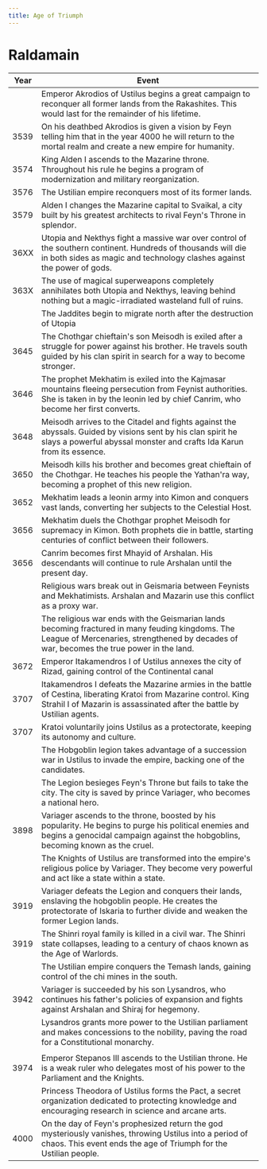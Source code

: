```yaml
---
title: Age of Triumph
---
```


# Raldamain

| Year | Event                                                        |
| ---- | ------------------------------------------------------------ |
|      | Emperor Akrodios of Ustilus begins a great campaign to reconquer all former lands from the Rakashites. This would last for the remainder of his lifetime. |
| 3539 | On his deathbed Akrodios is given a vision by Feyn telling him that in the year 4000 he will return to the mortal realm and create a new empire for humanity. |
| 3574 | King Alden I ascends to the Mazarine throne. Throughout his rule he begins a program of modernization and military reorganization. |
| 3576 | The Ustilian empire reconquers most of its former lands.     |
| 3579 | Alden I changes the Mazarine capital to Svaikal, a city built by his greatest architects to rival Feyn's Throne in splendor. |
| 36XX | Utopia and Nekthys fight a massive war over control of the southern continent. Hundreds of thousands will die in both sides as magic and technology clashes against the power of gods. |
| 363X | The use of magical superweapons completely annihilates both Utopia and Nekthys, leaving behind nothing but a magic-irradiated wasteland full of ruins. |
|      | The Jaddites begin to migrate north after the destruction of Utopia |
| 3645 | The Chothgar chieftain's son Meisodh is exiled after a struggle for power against his brother. He travels south guided by his clan spirit in search for a way to become stronger. |
| 3646 | The prophet Mekhatim is exiled into the Kajmasar mountains fleeing persecution from Feynist authorities. She is taken in by the leonin led by chief Canrim, who become her first converts. |
| 3648 | Meisodh arrives to the Citadel and fights against the abyssals. Guided by visions sent by his clan spirit he slays a powerful abyssal monster and crafts Ida Karun from its essence. |
| 3650 | Meisodh kills his brother and becomes great chieftain of the Chothgar. He teaches his people the Yathan'ra way, becoming a prophet of this new religion. |
| 3652 | Mekhatim leads a leonin army into Kimon and conquers vast lands, converting her subjects to the Celestial Host. |
| 3656 | Mekhatim duels the Chothgar prophet Meisodh for supremacy in Kimon. Both prophets die in battle, starting centuries of conflict between their followers. |
| 3656 | Canrim becomes first Mhayid of Arshalan. His descendants will continue to rule Arshalan until the present day. |
|      | Religious wars break out in Geismaria between Feynists and Mekhatimists. Arshalan and Mazarin use this conflict as a proxy war. |
|      | The religious war ends with the Geismarian lands becoming fractured in many feuding kingdoms. The League of Mercenaries, strengthened by decades of war, becomes the true power in the land. |
| 3672 | Emperor Itakamendros I of Ustilus annexes the city of Rizad, gaining control of the Continental canal |
| 3707 | Itakamendros I defeats the Mazarine armies in the battle of Cestina, liberating Kratoi from Mazarine control. King Strahil I of Mazarin is assassinated after the battle by Ustilian agents. |
| 3707 | Kratoi voluntarily joins Ustilus as a protectorate, keeping its autonomy and culture. |
|      | The Hobgoblin legion takes advantage of a succession war in Ustilus to invade the empire, backing one of the candidates. |
|      | The Legion besieges Feyn's Throne but fails to take the city. The city is saved by prince Variager, who becomes a national hero. |
| 3898 | Variager ascends to the throne, boosted by his popularity. He begins to purge his political enemies and begins a genocidal campaign against the hobgoblins, becoming known as the cruel. |
|      | The Knights of Ustilus are transformed into the empire's religious police by Variager. They become very powerful and act like a state within a state. |
| 3919 | Variager defeats the Legion and conquers their lands, enslaving the hobgoblin people. He creates the protectorate of Iskaria to further divide and weaken the former Legion lands. |
| 3919 | The Shinri royal family is killed in a civil war. The Shinri state collapses, leading to a century of chaos known as the Age of Warlords. |
|      | The Ustilian empire conquers the Temash lands, gaining control of the chi mines in the south. |
| 3942 | Variager is succeeded by his son Lysandros, who continues his father's policies of expansion and fights against Arshalan and Shiraj for hegemony. |
|      | Lysandros grants more power to the Ustilian parliament and makes concessions to the nobility, paving the road for a Constitutional monarchy. |
|      |                                                              |
| 3974 | Emperor Stepanos III ascends to the Ustilian throne. He is a weak ruler who delegates most of his power to the Parliament and the Knights. |
|      | Princess Theodora of Ustilus forms the Pact, a secret organization dedicated to protecting knowledge and encouraging research in science and arcane arts. |
| 4000 | On the day of Feyn's prophesized return the god mysteriously vanishes, throwing Ustilus into a period of chaos. This event ends the age of Triumph for the Ustilian people. |

